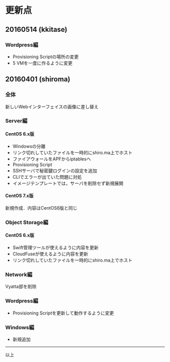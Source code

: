 # 更新点

## 20160514 (kkitase)
### Wordpress編
- Provisioning Scriptの場所の変更
- 5 VMを一度に作るように変更

## 20160401 (shiroma)
### 全体
新しいWebインターフェイスの画像に差し替え

### Server編
#### CentOS 6.x版
- Windowsの分離
- リンク切れしていたファイルを一時的にshiro.ma上でホスト
- ファイアウォールをAPFからiptablesへ
- Provisioning Script
- SSHサーバで秘密鍵ログインの設定を追加
- CLIでエラーが出ていた問題に対処
- イメージテンプレートでは，サーバを削除セず新規展開

#### CentOS 7.x版
新規作成．内容はCentOS6版と同じ

### Object Storage編
#### CentOS 6.x版
- Swift管理ツールが使えるように内容を更新
- CloudFuseが使えるように内容を更新
- リンク切れしていたファイルを一時的にshiro.ma上でホスト

### Network編
Vyatta部を削除

### Wordpress編
- Provisioning Scriptを更新して動作するように変更

### Windows編
- 新規追加

---
以上
